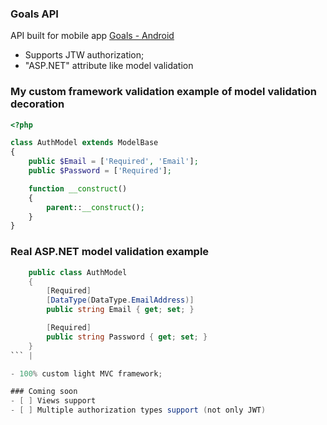### Goals API

API built  for mobile app [Goals - Android](https://github.com/NarminaS/Goals-Android "Goals - Android")

- Supports JTW authorization;
- "ASP.NET" attribute like model validation 

### My custom framework validation example of model validation decoration
```php
<?php

class AuthModel extends ModelBase 
{
    public $Email = ['Required', 'Email'];
    public $Password = ['Required'];

    function __construct()
    {
        parent::__construct();
    }
}

```

### Real ASP.NET model validation example 

```csharp
    public class AuthModel
    {
        [Required]
		[DataType(DataType.EmailAddress)]
        public string Email { get; set; }

        [Required]
        public string Password { get; set; }
    }
``` | 

- 100% custom light MVC framework;

### Coming soon
- [ ] Views support
- [ ] Multiple authorization types support (not only JWT)
